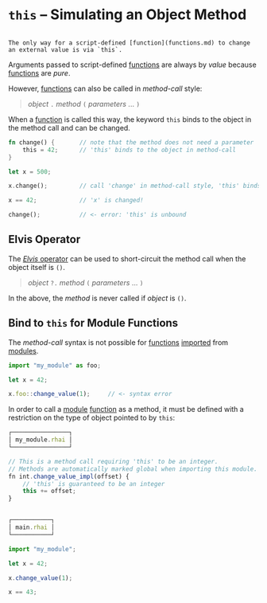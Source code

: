 `this` &ndash; Simulating an Object Method
==========================================

```admonish warning.side "Functions are pure"

The only way for a script-defined [function](functions.md) to change an external value is via `this`.
```

Arguments passed to script-defined [functions](functions.md) are always by _value_ because
[functions](functions.md) are _pure_.

However, [functions](functions.md) can also be called in _method-call_ style:

> _object_ `.` _method_ `(` _parameters_ ... `)`

When a [function](functions.md) is called this way, the keyword `this` binds to the object in the
method call and can be changed.

```rust
fn change() {       // note that the method does not need a parameter
    this = 42;      // 'this' binds to the object in method-call
}

let x = 500;

x.change();         // call 'change' in method-call style, 'this' binds to 'x'

x == 42;            // 'x' is changed!

change();           // <- error: 'this' is unbound
```


Elvis Operator
--------------

The [_Elvis_ operator](https://en.wikipedia.org/wiki/Elvis_operator) can be used to short-circuit
the method call when the object itself is `()`.

> _object_ `?.` _method_ `(` _parameters_ ... `)`

In the above, the _method_ is never called if _object_ is `()`.


Bind to `this` for Module Functions
-----------------------------------

The _method-call_ syntax is not possible for [functions](functions.md) [imported](modules/import.md)
from [modules](modules/index.md).

```js
import "my_module" as foo;

let x = 42;

x.foo::change_value(1);     // <- syntax error
```

In order to call a [module](modules/index.md) [function](functions.md) as a method, it must be
defined with a restriction on the type of object pointed to by `this`:

```js
┌────────────────┐
│ my_module.rhai │
└────────────────┘

// This is a method call requiring 'this' to be an integer.
// Methods are automatically marked global when importing this module.
fn int.change_value_impl(offset) {
    // 'this' is guaranteed to be an integer
    this += offset;
}


┌───────────┐
│ main.rhai │
└───────────┘

import "my_module";

let x = 42;

x.change_value(1);

x == 43;
```
